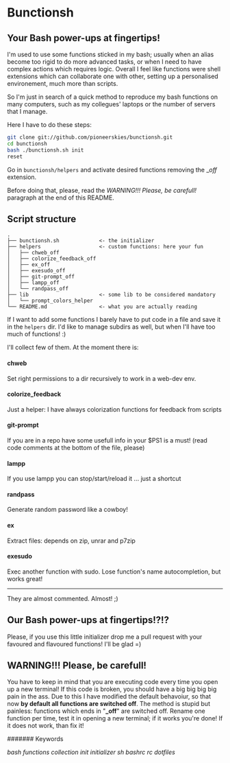 # Bunctionsh

## Your Bash power-ups at fingertips!

I'm used to use some functions sticked in my bash; usually when an alias become
too rigid to do more advanced tasks, or when I need to have complex actions which
requires logic. Overall I feel like functions were shell extensions which can
collaborate one with other, setting up a personalised environement, much more than
scripts.

So I'm just in search of a quick method to reproduce my bash functions on many
computers, such as my collegues' laptops or the number of servers that I manage.

Here I have to do these steps:

```bash
git clone git://github.com/pioneerskies/bunctionsh.git
cd bunctionsh
bash ./bunctionsh.sh init
reset
```

Go in ```bunctionsh/helpers``` and activate desired functions removing the
__off_ extension.

Before doing that, please, read the _WARNING!!! Please, be carefull!_ paragraph
at the end of this README.

## Script structure

```
.
├── bunctionsh.sh             <- the initializer
├── helpers                   <- custom functions: here your fun
│   ├── chweb_off
│   ├── colorize_feedback_off
│   ├── ex_off
│   ├── exesudo_off
│   ├── git-prompt_off
│   ├── lampp_off
│   └── randpass_off
├── lib                       <- some lib to be considered mandatory
│   └── prompt_colors_helper
└── README.md                 <- what you are actually reading
```

If I want to add some functions I barely have to put code in a file and save it
in the ```helpers``` dir. I'd like to manage subdirs as well, but when I'll have
too much of functions! :)

I'll collect few of them. At the moment there is:

#### chweb
Set right permissions to a dir recursively to work in a web-dev env.

#### colorize_feedback
Just a helper: I have always colorization functions for feedback from scripts

#### git-prompt
If you are in a repo have some usefull info in your $PS1 is a must! (read code
comments at the bottom of the file, please)

#### lampp
If you use lampp you can stop/start/reload it ... just a shortcut

#### randpass
Generate random password like a cowboy!

#### ex
Extract files: depends on zip, unrar and p7zip

#### exesudo
Exec another function with sudo. Lose function's name autocompletion,
but works great!

___

They are almost commented. Almost! ;)

## Our Bash power-ups at fingertips!?!?

Please, if you use this little initializer drop me a pull request with your
favoured and flavoured functions! I'll be glad =)

## WARNING!!! Please, be carefull!

You have to keep in mind that you are executing code every time you open up
a new terminal! If this code is broken, you should have a big big big big
pain in the ass. Due to this I have modified the default behavoiur, so that
now **by default all functions are switched off**. The method is stupid but
painless: functions which ends in "**_off**" are switched off.
Rename one function per time, test it in opening a new terminal; if it works
you're done! If it does not work, than fix it!

####### Keywords

*bash functions collection init initializer sh bashrc rc dotfiles*
